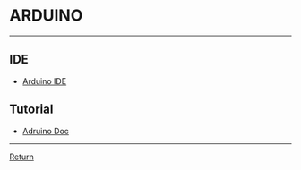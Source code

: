 # ARDUINO

---
## IDE
- [Arduino IDE](https://www.arduino.cc/en/software)

## Tutorial
- [Adruino Doc](https://docs.arduino.cc/learn/)

---

[Return](./../HardwareBoard.md)
